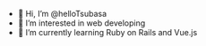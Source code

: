 - 👋 Hi, I’m @helloTsubasa
- 👀 I’m interested in web developing
- 🌱 I’m currently learning Ruby on Rails and Vue.js
<!---
- 💞️ I’m looking to collaborate on ...
- 📫 How to reach me ...
--->

<!---
helloTsubasa/helloTsubasa is a ✨ special ✨ repository because its `README.md` (this file) appears on your GitHub profile.
You can click the Preview link to take a look at your changes.
--->
